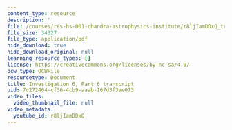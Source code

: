```yaml
---
content_type: resource
description: ''
file: /courses/res-hs-001-chandra-astrophysics-institute/r8ljIamDDxQ_transcript.pdf
file_size: 34327
file_type: application/pdf
hide_download: true
hide_download_original: null
learning_resource_types: []
license: https://creativecommons.org/licenses/by-nc-sa/4.0/
ocw_type: OCWFile
resourcetype: Document
title: Investigation 6, Part 6 transcript
uid: 7c272464-cf36-4cb9-aaab-167d3f3ae073
video_files:
  video_thumbnail_file: null
video_metadata:
  youtube_id: r8ljIamDDxQ
---
```

